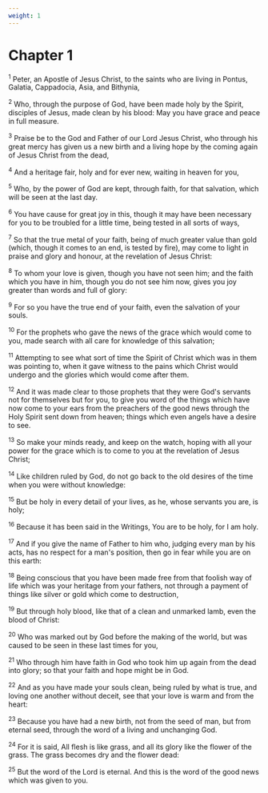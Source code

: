 ```yaml
---
weight: 1
---
```


# Chapter 1

<sup>1</sup> Peter, an Apostle of Jesus Christ, to the saints who are living in Pontus, Galatia, Cappadocia, Asia, and Bithynia, 

<sup>2</sup> Who, through the purpose of God, have been made holy by the Spirit, disciples of Jesus, made clean by his blood: May you have grace and peace in full measure. 

<sup>3</sup> Praise be to the God and Father of our Lord Jesus Christ, who through his great mercy has given us a new birth and a living hope by the coming again of Jesus Christ from the dead, 

<sup>4</sup> And a heritage fair, holy and for ever new, waiting in heaven for you, 

<sup>5</sup> Who, by the power of God are kept, through faith, for that salvation, which will be seen at the last day. 

<sup>6</sup> You have cause for great joy in this, though it may have been necessary for you to be troubled for a little time, being tested in all sorts of ways, 

<sup>7</sup> So that the true metal of your faith, being of much greater value than gold (which, though it comes to an end, is tested by fire), may come to light in praise and glory and honour, at the revelation of Jesus Christ: 

<sup>8</sup> To whom your love is given, though you have not seen him; and the faith which you have in him, though you do not see him now, gives you joy greater than words and full of glory: 

<sup>9</sup> For so you have the true end of your faith, even the salvation of your souls. 

<sup>10</sup> For the prophets who gave the news of the grace which would come to you, made search with all care for knowledge of this salvation; 

<sup>11</sup> Attempting to see what sort of time the Spirit of Christ which was in them was pointing to, when it gave witness to the pains which Christ would undergo and the glories which would come after them. 

<sup>12</sup> And it was made clear to those prophets that they were God's servants not for themselves but for you, to give you word of the things which have now come to your ears from the preachers of the good news through the Holy Spirit sent down from heaven; things which even angels have a desire to see. 

<sup>13</sup> So make your minds ready, and keep on the watch, hoping with all your power for the grace which is to come to you at the revelation of Jesus Christ; 

<sup>14</sup> Like children ruled by God, do not go back to the old desires of the time when you were without knowledge: 

<sup>15</sup> But be holy in every detail of your lives, as he, whose servants you are, is holy; 

<sup>16</sup> Because it has been said in the Writings, You are to be holy, for I am holy. 

<sup>17</sup> And if you give the name of Father to him who, judging every man by his acts, has no respect for a man's position, then go in fear while you are on this earth: 

<sup>18</sup> Being conscious that you have been made free from that foolish way of life which was your heritage from your fathers, not through a payment of things like silver or gold which come to destruction, 

<sup>19</sup> But through holy blood, like that of a clean and unmarked lamb, even the blood of Christ: 

<sup>20</sup> Who was marked out by God before the making of the world, but was caused to be seen in these last times for you, 

<sup>21</sup> Who through him have faith in God who took him up again from the dead into glory; so that your faith and hope might be in God. 

<sup>22</sup> And as you have made your souls clean, being ruled by what is true, and loving one another without deceit, see that your love is warm and from the heart: 

<sup>23</sup> Because you have had a new birth, not from the seed of man, but from eternal seed, through the word of a living and unchanging God. 

<sup>24</sup> For it is said, All flesh is like grass, and all its glory like the flower of the grass. The grass becomes dry and the flower dead: 

<sup>25</sup> But the word of the Lord is eternal. And this is the word of the good news which was given to you. 


